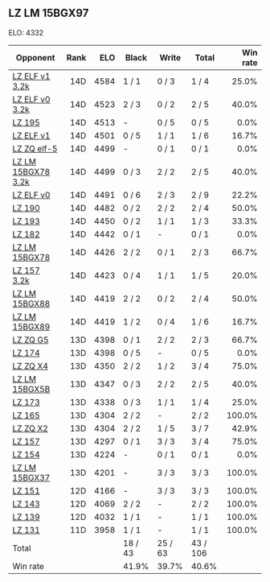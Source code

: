 ## LZ LM 15BGX97 ##

ELO: 4332

Opponent | Rank | ELO | Black | Write | Total | Win rate
---------|-----:|----:|-------|-------|-------|-------:
[LZ ELF v1 3.2k](LZ%20ELF%20v1%203.2k.md) | 14D | 4584 | 1 / 1 | 0 / 3 | 1 / 4 | 25.0%
[LZ ELF v0 3.2k](LZ%20ELF%20v0%203.2k.md) | 14D | 4523 | 2 / 3 | 0 / 2 | 2 / 5 | 40.0%
[LZ 195](LZ%20195.md) | 14D | 4513 | - | 0 / 5 | 0 / 5 | 0.0%
[LZ ELF v1](LZ%20ELF%20v1.md) | 14D | 4501 | 0 / 5 | 1 / 1 | 1 / 6 | 16.7%
[LZ ZQ elf-5](LZ%20ZQ%20elf-5.md) | 14D | 4499 | - | 0 / 1 | 0 / 1 | 0.0%
[LZ LM 15BGX78 3.2k](LZ%20LM%2015BGX78%203.2k.md) | 14D | 4499 | 0 / 3 | 2 / 2 | 2 / 5 | 40.0%
[LZ ELF v0](LZ%20ELF%20v0.md) | 14D | 4491 | 0 / 6 | 2 / 3 | 2 / 9 | 22.2%
[LZ 190](LZ%20190.md) | 14D | 4482 | 0 / 2 | 2 / 2 | 2 / 4 | 50.0%
[LZ 193](LZ%20193.md) | 14D | 4450 | 0 / 2 | 1 / 1 | 1 / 3 | 33.3%
[LZ 182](LZ%20182.md) | 14D | 4442 | 0 / 1 | - | 0 / 1 | 0.0%
[LZ LM 15BGX78](LZ%20LM%2015BGX78.md) | 14D | 4426 | 2 / 2 | 0 / 1 | 2 / 3 | 66.7%
[LZ 157 3.2k](LZ%20157%203.2k.md) | 14D | 4423 | 0 / 4 | 1 / 1 | 1 / 5 | 20.0%
[LZ LM 15BGX88](LZ%20LM%2015BGX88.md) | 14D | 4419 | 2 / 2 | 0 / 2 | 2 / 4 | 50.0%
[LZ LM 15BGX89](LZ%20LM%2015BGX89.md) | 14D | 4419 | 1 / 2 | 0 / 4 | 1 / 6 | 16.7%
[LZ ZQ G5](LZ%20ZQ%20G5.md) | 13D | 4398 | 0 / 1 | 2 / 2 | 2 / 3 | 66.7%
[LZ 174](LZ%20174.md) | 13D | 4398 | 0 / 5 | - | 0 / 5 | 0.0%
[LZ ZQ X4](LZ%20ZQ%20X4.md) | 13D | 4350 | 2 / 2 | 1 / 2 | 3 / 4 | 75.0%
[LZ LM 15BGX5B](LZ%20LM%2015BGX5B.md) | 13D | 4347 | 0 / 3 | 2 / 2 | 2 / 5 | 40.0%
[LZ 173](LZ%20173.md) | 13D | 4338 | 0 / 3 | 1 / 1 | 1 / 4 | 25.0%
[LZ 165](LZ%20165.md) | 13D | 4304 | 2 / 2 | - | 2 / 2 | 100.0%
[LZ ZQ X2](LZ%20ZQ%20X2.md) | 13D | 4304 | 2 / 2 | 1 / 5 | 3 / 7 | 42.9%
[LZ 157](LZ%20157.md) | 13D | 4297 | 0 / 1 | 3 / 3 | 3 / 4 | 75.0%
[LZ 154](LZ%20154.md) | 13D | 4224 | - | 0 / 1 | 0 / 1 | 0.0%
[LZ LM 15BGX37](LZ%20LM%2015BGX37.md) | 13D | 4201 | - | 3 / 3 | 3 / 3 | 100.0%
[LZ 151](LZ%20151.md) | 12D | 4166 | - | 3 / 3 | 3 / 3 | 100.0%
[LZ 143](LZ%20143.md) | 12D | 4069 | 2 / 2 | - | 2 / 2 | 100.0%
[LZ 139](LZ%20139.md) | 12D | 4032 | 1 / 1 | - | 1 / 1 | 100.0%
[LZ 131](LZ%20131.md) | 11D | 3958 | 1 / 1 | - | 1 / 1 | 100.0%
Total | | | 18 / 43 | 25 / 63 | 43 / 106 | 
Win rate| | | 41.9% | 39.7% | 40.6% | 
